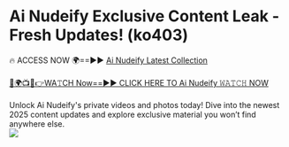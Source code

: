 # Ai Nudeify Exclusive Content Leak - Fresh Updates! (ko403)

🔥 ACCESS NOW 🌍==►► <a href="https://tinyurl.com/2mz8nhtm" rel="nofollow">Ai Nudeify Latest Collection</a>
<br><br>
[🔴🌍📺📱👉WA𝚃CH Now==►► CLICK HERE TO Ai Nudeify 𝚆𝙰𝚃𝙲𝙷 NOW](https://tinyurl.com/2mz8nhtm)
<br><br>
Unlock Ai Nudeify's private videos and photos today! Dive into the newest 2025 content updates and explore exclusive material you won’t find anywhere else.
<br>
<a href="https://tinyurl.com/2mz8nhtm" rel="nofollow" data-target="animated-image.originalLink"><img src="https://camo.githubusercontent.com/8a4f000d20f83aca3bf7ec5f350d767afa0574a8a352519fd8cfa583a6f93a33/68747470733a2f2f692e696d6775722e636f6d2f644a486b345a712e676966" data-canonical-src="https://i.imgur.com/dJHk4Zq.gif" style="max-width: 100%; display: inline-block;" data-target="animated-image.originalImage"></a>
<br>
